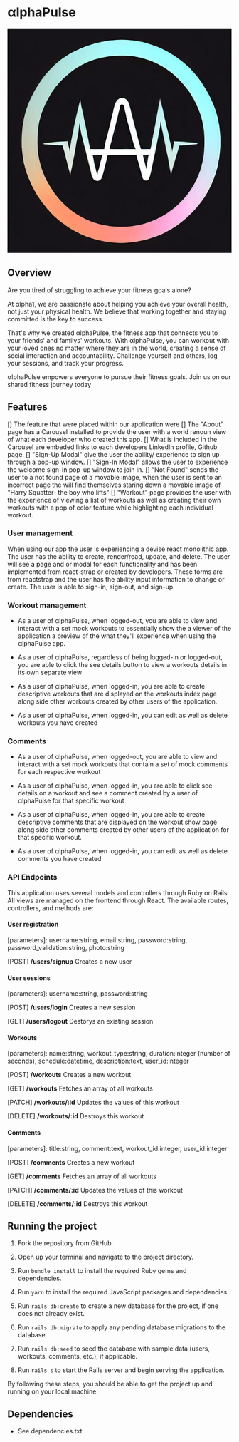# αlphaPulse
![αlphaPulse Logo](/public/favicon.ico)

## Overview
Are you tired of struggling to achieve your fitness goals alone?

At αlpha1, we are passionate about helping you achieve your overall health, not just your physical health. We believe that working together and staying committed is the key to success.

That's why we created αlphaPulse, the fitness app that connects you to your friends' and familys' workouts. With αlphaPulse, you can workout with your loved ones no matter where they are in the world, creating a sense of social interaction and accountability. Challenge yourself and others, log your sessions, and track your progress.

αlphaPulse empowers everyone to pursue their fitness goals. Join us on our shared fitness journey today

## Features
[] The feature that were placed within our application were
[] The "About" page has a Carousel installed to provide the user with a world renoun view of what each developer who created this app.
[] What is included in the Carousel are embeded links to each developers LinkedIn profile, Github page.
[] "Sign-Up Modal" give the user the ability/ experience to sign up through a pop-up window.
[] "Sign-In Modal" allows the user to experience the welcome sign-in pop-up window to join in.
[] "Not Found" sends the user to a not found page of a movable image, when the user is sent to an incorrect page the will find themselves staring down a movable image of "Harry Squatter- the boy who lifts"
[] "Workout" page provides the user with the experience of viewing a list of workouts as well as creating their own workouts with a pop of color feature while highlighting each individual workout.

### User management

When using our app the user is experiencing a devise react monolithic app. The user has the ability to create, render/read, update, and delete. The user will see a page and or modal for each functionality and has been implemented from react-strap or created by developers. These forms are from reactstrap and the user has the ability input information to change or create. The user is able to sign-in, sign-out, and sign-up.

### Workout management
* As a user  of αlphaPulse, when logged-out, you are able to view and interact with a set mock workouts to essentially show the a viewer of the application a preview of the what they'll experience when using the αlphaPulse app.

* As a user of αlphaPulse, regardless of being logged-in or logged-out, you are able to click the see details button to view a workouts details in its own separate view

* As a user of αlphaPulse, when logged-in, you are able to create descriptive workouts that are displayed on the workouts index page along side other workouts created by other users of the application.

* As a user of αlphaPulse, when logged-in, you can edit as well as delete workouts you have created 

### Comments
* As a user  of αlphaPulse, when logged-out, you are able to view and interact with a set mock workouts that contain a set of mock comments for each respective workout

* As a user of αlphaPulse, when logged-in, you are able to click see details on a workout and see a comment created by a user of αlphaPulse for that specific workout

* As a user of αlphaPulse, when logged-in, you are able to create descriptive comments that are displayed on the workout show page along side other comments created by other users of the application for that specific workout.

* As a user of αlphaPulse, when logged-in, you can edit as well as delete comments you have created 

### API Endpoints
This application uses several models and controllers through Ruby on Rails. All views are managed on the frontend through React. The available routes, controllers, and methods are:

#### User registration
[parameters]: username:string, email:string, password:string, password_validation:string, photo:string

[POST] **/users/signup** Creates a new user

#### User sessions
[parameters]: username:string, password:string

[POST] **/users/login** Creates a new session

[GET] **/users/logout** Destorys an existing session

#### Workouts
[parameters]: name:string, workout_type:string, duration:integer (number of seconds), schedule:datetime, description:text, user_id:integer

[POST] **/workouts** Creates a new workout

[GET] **/workouts** Fetches an array of all workouts

[PATCH] **/workouts/:id** Updates the values of this workout

[DELETE] **/workouts/:id** Destroys this workout

#### Comments
[parameters]: title:string, comment:text, workout_id:integer, user_id:integer

[POST] **/comments** Creates a new workout

[GET] **/comments** Fetches an array of all workouts

[PATCH] **/comments/:id** Updates the values of this workout

[DELETE] **/comments/:id** Destroys this workout

## Running the project

1. Fork the repository from GitHub.

2. Open up your terminal and navigate to the project directory.

3. Run `bundle install` to install the required Ruby gems and dependencies.

4. Run `yarn` to install the required JavaScript packages and dependencies.

5. Run `rails db:create` to create a new database for the project, if one does not already exist.

6. Run `rails db:migrate` to apply any pending database migrations to the database.

7. Run `rails db:seed` to seed the database with sample data (users, workouts, comments, etc.), if applicable.

8. Run `rails s` to start the Rails server and begin serving the application.

By following these steps, you should be able to get the project up and running on your local machine.

## Dependencies
* See dependencies.txt
